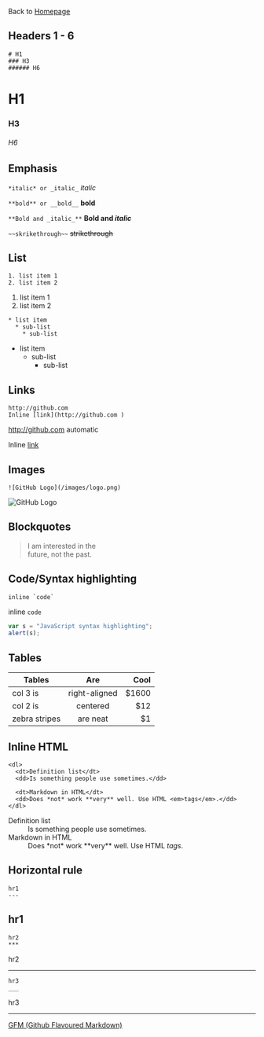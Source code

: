 Back to [Homepage](README.md)

## Headers 1 - 6

```
# H1
### H3
###### H6
```
# H1
### H3 
###### H6

## Emphasis
`*italic* or _italic_`  *italic*

`**bold** or __bold__`  **bold**

`**Bold and _italic_**` **Bold and _italic_**

`~~skrikethrough~~`     ~~strikethrough~~

## List

```
1. list item 1
2. list item 2
```
1. list item 1
2. list item 2
<!---  Removed 5. sub-list item --->
  
```
* list item 
  * sub-list
    * sub-list
```
* list item 
  * sub-list
    * sub-list

## Links

```
http://github.com 
Inline [link](http://github.com )
```
http://github.com automatic

Inline [link](http://github.com )

## Images

```
![GitHub Logo](/images/logo.png)
```
![GitHub Logo](/images/logo.png)

## Blockquotes
> I am interested in the  
> future, not the past.


## Code/Syntax highlighting

`` inline `code` ``

inline `code`


```javascript
var s = "JavaScript syntax highlighting";
alert(s);
```

## Tables

| Tables        | Are           | Cool  |
| ------------- |:-------------:| -----:|
| col 3 is      | right-aligned | $1600 |
| col 2 is      | centered      |   $12 |
| zebra stripes | are neat      |    $1 |


## Inline HTML

```
<dl>
  <dt>Definition list</dt>
  <dd>Is something people use sometimes.</dd>

  <dt>Markdown in HTML</dt>
  <dd>Does *not* work **very** well. Use HTML <em>tags</em>.</dd>
</dl>
```
<dl>
  <dt>Definition list</dt>
  <dd>Is something people use sometimes.</dd>

  <dt>Markdown in HTML</dt>
  <dd>Does *not* work **very** well. Use HTML <em>tags</em>.</dd>
</dl>

## Horizontal rule

```
hr1
---
```
hr1
---

```
hr2
***
```
hr2
***

```
hr3
___
```
hr3
___

[GFM (Github Flavoured Markdown)](https://github.github.com/gfm/)
